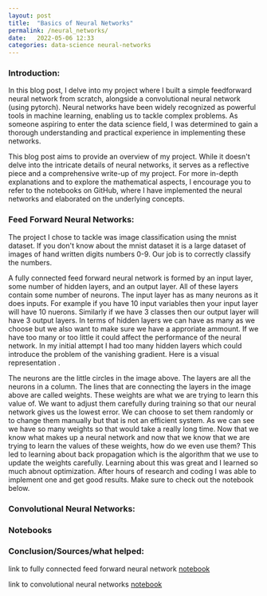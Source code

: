 ```yaml
---
layout: post
title:  "Basics of Neural Networks"
permalink: /neural_networks/
date:   2022-05-06 12:33
categories: data-science neural-networks
---
```

### Introduction:
In this blog post, I delve into my project where I built a simple feedforward neural network from scratch, alongside a convolutional neural network (using pytorch). Neural networks have been widely recognized as powerful tools in machine learning, enabling us to tackle complex problems. As someone aspiring to enter the data science field, I was determined to gain a thorough understanding and practical experience in implementing these networks.

This blog post aims to provide an overview of my project. While it doesn't delve into the intricate details of neural networks, it serves as a reflective piece and a comprehensive write-up of my project. For more in-depth explanations and to explore the mathematical aspects, I encourage you to refer to the notebooks on GitHub, where I have implemented the neural networks and elaborated on the underlying concepts.


### Feed Forward Neural Networks: 

The project I chose to tackle was image classification using the mnist dataset. If you don't know about the mnist dataset it is a large dataset of images of hand written digits numbers 0-9. Our job is to correctly classify the numbers. 
 

A fully connected feed forward neural network is formed by an input layer, some number of hidden layers, and an output layer. All of these layers contain some number of neurons. The input layer has as many neurons as it does inputs. For example if you have 10 input variables then your input layer will have 10 nuerons. Similarly if we have 3 classes then our output layer will have 3 output layers. In terms of hidden layers we can have as many as we choose but we also want to make sure we have a approriate ammount. If we have too many or too little it could affect the performance of the neural network. In my initial attempt I had too many hidden layers which could introduce the problem of the vanishing gradient. Here is a visual representation .


The neurons are the little circles in the image above. The layers are all the neurons in a column. The lines that are connecting the layers in the image above are called weights. These weights are what we are trying to learn this value of. We want to adjust them carefully during training so that our neural network gives us the lowest error. We can choose to set them randomly or to change them manually but that is not an efficient system. As we can see we have so many weights so that would take a really long time. Now that we know what makes up a neural network and now that we know that we are trying to learn the values of these weights, how do we even use them? This led to learning about back propagation which is the algorithm that we use to update the weights carefully. Learning about this was great and I learned so much abnout optimization. After hours of research and coding I was able to implement one and get good results. Make sure to check out the notebook below.




### Convolutional Neural Networks:


### Notebooks





### Conclusion/Sources/what helped:
<!-- Embarking on a project that utilized notebooks as a central tool was an enlightening experience. Their versatility and ease of use empowered me to experiment, collaborate, and learn at an accelerated pace. Through this project, I not only gained technical skills but also acquired valuable insights into the importance of data preprocessing, model selection, feature -->
<!-- kid implementing a nn, 3blue1brown etc -->

link to fully connected feed forward neural network [notebook](https://github.com/GaelGil/notebooks/blob/master/back-propagation/back_propagation.ipynb)

link to convolutional neural networks [notebook]()
